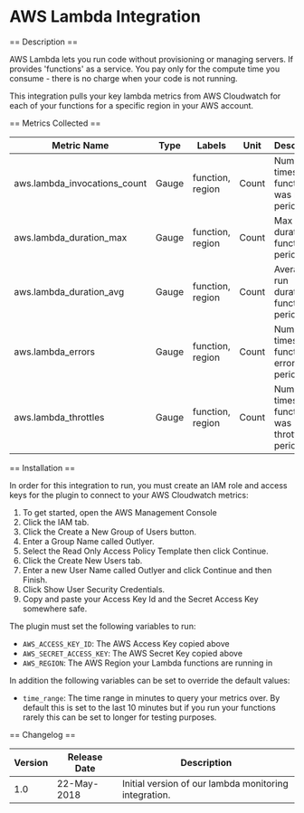 AWS Lambda Integration
======================

== Description ==

AWS Lambda lets you run code without provisioning or managing servers. If provides 'functions' as
a service. You pay only for the compute time you consume - there is no charge when your code is not running.

This integration pulls your key lambda metrics from AWS Cloudwatch for each of your functions for a specific
region in your AWS account.

== Metrics Collected ==

| Metric Name                |Type |Labels          |Unit |Description                                      |
|----------------------------|-----|----------------|-----|-------------------------------------------------|
|aws.lambda_invocations_count|Gauge|function, region|Count|Number of times function was run in period.      |
|aws.lambda_duration_max     |Gauge|function, region|Count|Max run duration of function in period.          |
|aws.lambda_duration_avg     |Gauge|function, region|Count|Average run duration of function in period.      |
|aws.lambda_errors           |Gauge|function, region|Count|Number of times function errored in period.      |
|aws.lambda_throttles        |Gauge|function, region|Count|Number of times function was throttled in period.|

== Installation ==

In order for this integration to run, you must create an IAM role and access keys for the plugin
to connect to your AWS Cloudwatch metrics:

1. To get started, open the AWS Management Console
2. Click the IAM tab.
3. Click the Create a New Group of Users button.
4. Enter a Group Name called Outlyer.
5. Select the Read Only Access Policy Template then click Continue.
6. Click the Create New Users tab.
7. Enter a new User Name called Outlyer and click Continue and then Finish.
8. Click Show User Security Credentials.
9. Copy and paste your Access Key Id and the Secret Access Key somewhere safe.

The plugin must set the following variables to run:

* `AWS_ACCESS_KEY_ID`: The AWS Access Key copied above
* `AWS_SECRET_ACCESS_KEY`: The AWS Secret Key copied above
* `AWS_REGION`: The AWS Region your Lambda functions are running in

In addition the following variables can be set to override the default values:

* `time_range`: The time range in minutes to query your metrics over. By default this is set to the last 
10 minutes but if you run your functions rarely this can be set to longer for testing purposes.

== Changelog ==

|Version|Release Date|Description                                          |
|-------|------------|-----------------------------------------------------|
|1.0    |22-May-2018 |Initial version of our lambda monitoring integration.|
